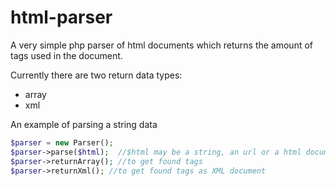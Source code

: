 # html-parser
A very simple php parser of html documents which returns the amount of tags used in the document.   

Currently there are two return data types: 
* array
* xml

An example of parsing a string data
```php
$parser = new Parser();
$parser->parse($html);  //$html may be a string, an url or a html document 
$parser->returnArray(); //to get found tags
$parser->returnXml(); //to get found tags as XML document

```
